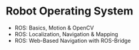 # Robot Operating System

- ROS: Basics, Motion & OpenCV
- ROS: Localization, Navigation & Mapping
- ROS: Web-Based Navigation with ROS-Bridge